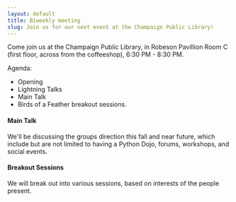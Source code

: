 ```yaml
---
layout: default
title: Biweekly meeting
slug: Join us for our next event at the Champaign Public Library!
---
```


Come join us at the Champaign Public Library, in Robeson Pavillion Room C (first floor, across from the coffeeshop),
6:30 PM - 8:30 PM. 

Agenda:
* Opening
* Lightning Talks
* Main Talk
* Birds of a Feather breakout sessions.

#### Main Talk
We'll be discussing the groups direction this fall and near future, which include but are not limited to having a Python Dojo, forums, workshops, and social events. 

#### Breakout Sessions
We will break out into various sessions, based on interests of the people present.
